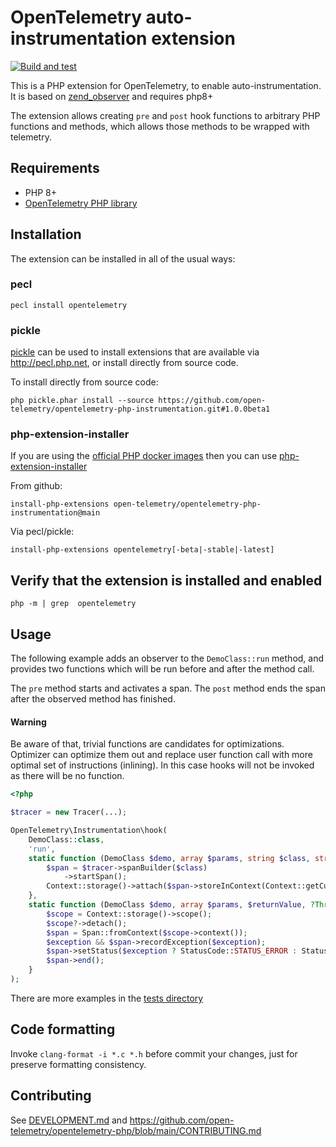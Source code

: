 # OpenTelemetry auto-instrumentation extension

[![Build and test](https://github.com/open-telemetry/opentelemetry-php-instrumentation/actions/workflows/build.yml/badge.svg)](https://github.com/open-telemetry/opentelemetry-php-instrumentation/actions/workflows/build.yml)

This is a PHP extension for OpenTelemetry, to enable auto-instrumentation.
It is based on [zend_observer](https://www.datadoghq.com/blog/engineering/php-8-observability-baked-right-in/) and requires php8+

The extension allows creating `pre` and `post` hook functions to arbitrary PHP functions and methods, which allows those methods to be wrapped with telemetry. 

## Requirements
- PHP 8+
- [OpenTelemetry PHP library](https://github.com/open-telemetry/opentelemetry-php)

## Installation

The extension can be installed in all of the usual ways:

### pecl

```shell
pecl install opentelemetry
```
### pickle

[pickle](https://github.com/FriendsOfPHP/pickle) can be used to install extensions that are available via http://pecl.php.net, or install directly from source code.

To install directly from source code:
```shell
php pickle.phar install --source https://github.com/open-telemetry/opentelemetry-php-instrumentation.git#1.0.0beta1
```

### php-extension-installer

If you are using the [official PHP docker images](https://hub.docker.com/_/php) then you can use
[php-extension-installer](https://github.com/mlocati/docker-php-extension-installer)

From github:
```shell
install-php-extensions open-telemetry/opentelemetry-php-instrumentation@main
```

Via pecl/pickle:
```shell
install-php-extensions opentelemetry[-beta|-stable|-latest]
```

## Verify that the extension is installed and enabled

```shell
php -m | grep  opentelemetry
```

## Usage

The following example adds an observer to the `DemoClass::run` method, and provides two functions which will be run before and after the method call.

The `pre` method starts and activates a span. The `post` method ends the span after the observed method has finished.

#### Warning
Be aware of that, trivial functions are candidates for optimizations.
Optimizer can optimize them out and replace user function call with more optimal set of instructions (inlining).
In this case hooks will not be invoked as there will be no function.


```php
<?php

$tracer = new Tracer(...);

OpenTelemetry\Instrumentation\hook(
    DemoClass::class,
    'run',
    static function (DemoClass $demo, array $params, string $class, string $function, ?string $filename, ?int $lineno) use ($tracer) {
        $span = $tracer->spanBuilder($class)
            ->startSpan();
        Context::storage()->attach($span->storeInContext(Context::getCurrent()));
    },
    static function (DemoClass $demo, array $params, $returnValue, ?Throwable $exception) use ($tracer) {
        $scope = Context::storage()->scope();
        $scope?->detach();
        $span = Span::fromContext($scope->context());
        $exception && $span->recordException($exception);
        $span->setStatus($exception ? StatusCode::STATUS_ERROR : StatusCode::STATUS_OK);
        $span->end();
    }
);
```

There are more examples in the [tests directory](ext/tests/)

## Code formatting
Invoke `clang-format -i *.c *.h` before commit your changes, just for preserve formatting consistency.

## Contributing
See [DEVELOPMENT.md](DEVELOPMENT.md) and https://github.com/open-telemetry/opentelemetry-php/blob/main/CONTRIBUTING.md
